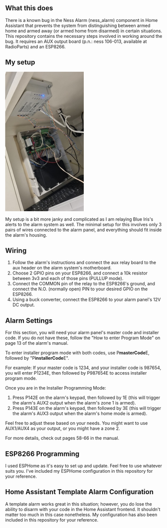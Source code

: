 ## What this does

There is a known bug in the Ness Alarm (ness_alarm) component in Home Assistant that prevents the system from distinguishing between armed home and armed away (or armed home from disarmed) in certain situations. This repository contains the necessary steps involved in working around the bug. It requires an AUX output board (p.n.: ness 106-013, available at RadioParts) and an ESP8266.

## My setup

<img src="/my_setup.jpg"  width=50% height=50%>

My setup is a bit more janky and complicated as I am relaying Blue Iris's alerts to the alarm system as well. The minimal setup for this involves only 3 pairs of wires connected to the alarm panel, and everything should fit inside the alarm's housing.

## Wiring

1. Follow the alarm's instructions and connect the aux relay board to the aux header on the alarm system's motherboard.
2. Choose 2 GPIO pins on your ESP8266, and connect a 10k resistor between 3v3 and each of those pins (PULLUP mode).
3. Connect the COMMON pin of the relay to the ESP8266's ground, and connect the N.O. (normally open) PIN to your desired GPIO on the ESP8266.
4. Using a buck converter, connect the ESP8266 to your alarm panel's 12V DC output.

## Alarm Settings

For this section, you will need your alarm panel's master code and installer code. If you do not have these, follow the "How to enter Program Mode" on page 13 of the alarm's manual.

To enter installer program mode with both codes, use P**masterCode**E, followed by "P**installerCode**E".

For example: If your master code is 1234, and your installer code is 987654, you will enter P1234E, then followed by P987654E to access installer program mode.

Once you are in the Installer Programming Mode:
1. Press P142E on the alarm's keypad, then followed by 1E (this will trigger the alarm's AUX2 output when the alarm's zone 1 is armed).
2. Press P143E on the alarm's keypad, then followed by 3E (this will trigger the alarm's AUX3 output when the alarm's home mode is armed).

Feel free to adjust these based on your needs. You might want to use AUX1/AUX4 as your output, or you might have a zone 2.

For more details, check out pages 58-66 in the manual.

## ESP8266 Programming

I used ESPHome as it's easy to set up and update. Feel free to use whatever suits you. I've included my ESPHome configuration in this repository for your reference.

## Home Assistant Template Alarm Configuration

A template alarm works great in this situation; however, you do lose the ability to disarm with your code in the Home Assistant frontend. It shouldn't matter too much in this case nonetheless. My configuration has also been included in this repository for your reference.